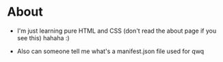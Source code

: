 # About
- I'm just learning pure HTML and CSS (don't read the about page if you see this) hahaha :)

- Also can someone tell me what's a manifest.json file used for qwq
